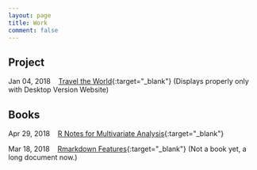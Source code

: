 ```yaml
---
layout: page
title: Work
comment: false
---
```

<!-- Jan. Feb. Mar. Apr. May Jun. Jul. Aug. Sep. Oct. Nov. Dec.  -->

<style>
    tab0 { padding-left: 2em; }
    tab1 { padding-left: 4em; }
    tab2 { padding-left: 8em; }
    ul {list-style-image: none;}
</style>

## Project

Jan 04, 2018 &nbsp;&nbsp; [Travel the World](https://rlads2017g1.github.io/presentation.html){:target="_blank"} (Displays properly only with Desktop Version Website)


## Books

Apr 29, 2018 &nbsp;&nbsp; [R Notes for Multivariate Analysis](./MVA.github.io/index.html){:target="_blank"}

Mar 18, 2018 &nbsp;&nbsp; [Rmarkdown Features](/notes/rmd_features.html){:target="_blank"} (Not a book yet, a long document now.)




<br><br>